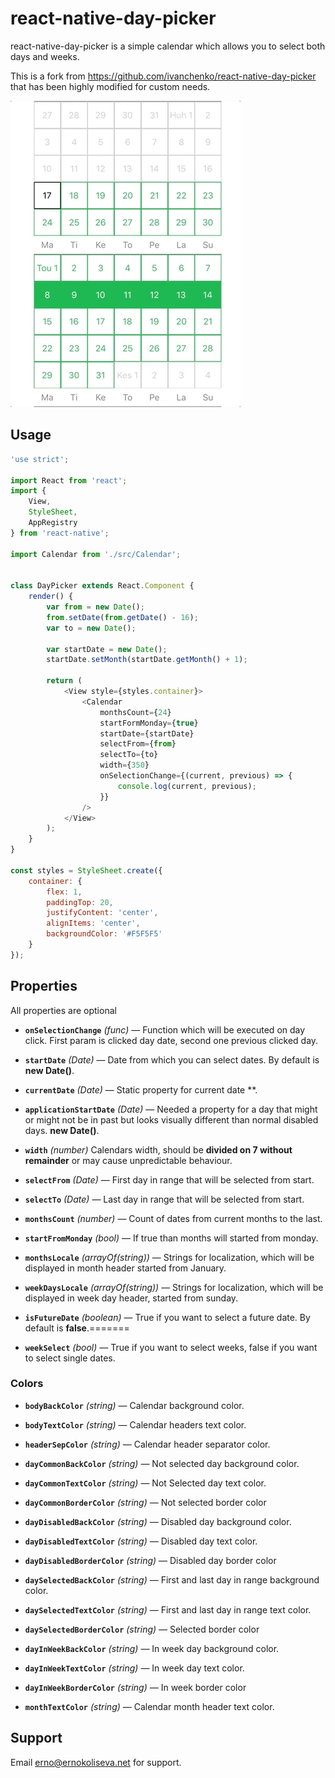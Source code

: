 # react-native-day-picker

react-native-day-picker is a simple calendar which allows you to select both days and weeks.

This is a fork from https://github.com/ivanchenko/react-native-day-picker that has been highly modified for custom needs.

![Demo gif](https://github.com/ErnoKoliseva/react-native-day-picker/blob/master/week-picker.gif?raw=true)

## Usage

```javascript
'use strict';

import React from 'react';
import {
    View,
    StyleSheet,
    AppRegistry
} from 'react-native';

import Calendar from './src/Calendar';


class DayPicker extends React.Component {
    render() {
        var from = new Date();
        from.setDate(from.getDate() - 16);
        var to = new Date();

        var startDate = new Date();
        startDate.setMonth(startDate.getMonth() + 1);

        return (
            <View style={styles.container}>
                <Calendar
                    monthsCount={24}
                    startFormMonday={true}
                    startDate={startDate}
                    selectFrom={from}
                    selectTo={to}
                    width={350}
                    onSelectionChange={(current, previous) => {
                        console.log(current, previous);
                    }}
                />
            </View>
        );
    }
}

const styles = StyleSheet.create({
    container: {
        flex: 1,
        paddingTop: 20,
        justifyContent: 'center',
        alignItems: 'center',
        backgroundColor: '#F5F5F5'
    }
});
```
## Properties

All properties are optional

- **`onSelectionChange`** _(func)_ — Function which will be executed on day click. First param is clicked day date, second one previous clicked day.

- **`startDate`** _(Date)_ — Date from which you can select dates. By default is **new Date()**.

- **`currentDate`** _(Date)_ — Static property for current date **.

- **`applicationStartDate`** _(Date)_ — Needed a property for a day that might or might not be in past but looks visually different than normal disabled days. **new Date()**.

- **`width`** _(number)_ Calendars width, should be **divided on 7 without remainder** or may cause unpredictable behaviour.

- **`selectFrom`** _(Date)_ — First day in range that will be selected from start.

- **`selectTo`** _(Date)_ — Last day in range that will be selected from start.

- **`monthsCount`** _(number)_ — Count of dates from current months to the last.

- **`startFromMonday`** _(bool)_ — If true than months will started from monday.

- **`monthsLocale`** _(arrayOf(string))_ — Strings for localization, which will be displayed in month header started from January.

- **`weekDaysLocale`** _(arrayOf(string))_ — Strings for localization, which will be displayed in week day header, started from sunday.

- **`isFutureDate`** _(boolean)_ — True if you want to select a future date. By default is **false**.=======

- **`weekSelect`** _(bool)_ — True if you want to select weeks, false if you want to select single dates.


### Colors
 
- **`bodyBackColor`** _(string)_ — Calendar background color.

- **`bodyTextColor`** _(string)_ — Calendar headers text color.

- **`headerSepColor`** _(string)_ — Calendar header separator color.
 
- **`dayCommonBackColor`** _(string)_ — Not selected day background color.

- **`dayCommonTextColor`** _(string)_ — Not Selected day text color.

- **`dayCommonBorderColor`** _(string)_ — Not selected border color
 
- **`dayDisabledBackColor`** _(string)_ — Disabled day background color.

- **`dayDisabledTextColor`** _(string)_ — Disabled day text color.

- **`dayDisabledBorderColor`** _(string)_ — Disabled day border color
 
- **`daySelectedBackColor`** _(string)_ — First and last day in range background color.

- **`daySelectedTextColor`** _(string)_ — First and last day in range text color.

- **`daySelectedBorderColor`** _(string)_ — Selected border color
 
- **`dayInWeekBackColor`** _(string)_ — In week day background color.

- **`dayInWeekTextColor`** _(string)_ — In week day text color.

- **`dayInWeekBorderColor`** _(string)_ — In week border color

- **`monthTextColor`** _(string)_ — Calendar month header text color.

## Support

Email erno@ernokoliseva.net for support.
